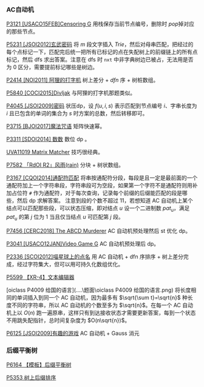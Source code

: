 ### AC自动机

[P3121 [USACO15FEB]Censoring G](https://www.luogu.com.cn/problem/P3121) 用栈保存当前节点编号，删除时 $pop$​ 掉对应的那些节点。

[P5231 [JSOI2012]玄武密码](https://www.luogu.com.cn/problem/P5231) 将 $m$ 段文字插入 $Trie$，然后对母串匹配，把经过的每个点标记一下，匹配完后统一把所有已标记的点在失配树上的前缀链上的所有点标记，然后 $\text{dfs}$​ 求出答案。注意在 $\text{dfs}$ 时 ```nxt``` 中非字典树边已被占，无法用是否为 $0$ 区分，需要提前标记哪些是树边。

[P2414 [NOI2011] 阿狸的打字机](https://www.luogu.com.cn/problem/P2414) 树上差分 + $dfn$ 序 + 树桩数组。

[P5840 [COCI2015]Divljak](https://www.luogu.com.cn/problem/P5840) 与阿狸的打字机那题类似。

[P4045 [JSOI2009]密码](https://www.luogu.com.cn/problem/P4045) 状压dp，设 $f(u,i,s)$ 表示匹配到节点编号 $i$、字串长度为 $i$ 且已包含的单词的集合为 $s$ 时方案的总数，然后转移即可。

[P3715 [BJOI2017]魔法咒语](https://www.luogu.com.cn/problem/P3715) 矩阵快速幂。

[P3311 [SDOI2014] 数数](https://www.luogu.com.cn/problem/P3311) 数位 $\text{dp}$ 。

[UVA11019 Matrix Matcher](https://www.luogu.com.cn/problem/UVA11019) 技巧很经典。

[P7582 「RdOI R2」风雨(rain)](https://www.luogu.com.cn/problem/P7582) 分块 + 树状数组。

[P3167 [CQOI2014]通配符匹配](https://www.luogu.com.cn/problem/P3167) 将串按通配符分段，每段是且一定是最前面的一个通配符加上一个字符串段，字符串段可为空段，如果第一个字符不是通配符则用补加占位符 ```#``` 作为通配符，对于每次查询，记录每个前缀的后缀能匹配的段是哪些，然后 $\text{dp}$ 求解答案。 注意到段的个数不超过 $11$，若想知道 $\text{AC}$ 自动机上某个结点可以匹配那些段，可以状态压缩，即对结点 $u$ 设一个二进制数 $pat_u$，满足 $pat_u$ 的第 $j$ 位为 $1$ 当且仅当结点 $u$ 可匹配第 $j$ 段。

 [P7456 [CERC2018] The ABCD Murderer](https://www.luogu.com.cn/problem/P7456) $\text{AC}$ 自动机预处理然后 $\text{st}$ 优化 $\text{dp}$​。

[P3041 [USACO12JAN]Video Game G](https://www.luogu.com.cn/problem/P3041) $\text{AC}$ 自动机预处理后 $\text{dp}$。

[P2336 [SCOI2012]喵星球上的点名](https://www.luogu.com.cn/problem/P2336) 用 $\text{AC}$ 自动机 + $\text{dfn}$ 序排序 + 树上差分完成，经过字符集大，但可以用可持久化数组优化。

[P5599 【XR-4】文本编辑器](https://www.luogu.com.cn/problem/P5599) 

[oiclass P4009 给国的语言](..\..\题面\oiclass P4009 给国的语言.png) 将长度相同的单词插入到同一个 $\text{AC}$ 自动机，因为最多有 $\sqrt{\sum t}=\sqrt{n}$ 种长度不同的字符串，所以 $\text{AC}$ 自动机的个数至多为 $\sqrt{n}$。在每一个 $\text{AC}$ 自动机上以 $O(n)$ 跑一遍原串，这样只有到达接收状态才需要更新答案，每到一个状态不用跳失配指针，总时间复杂度为 $O(n\sqrt{n})$。

[P6125 [JSOI2009]有趣的游戏](https://www.luogu.com.cn/problem/P6125) $\text{AC}$ 自动机 + $\text{Gauss}$ 消元

### 后缀平衡树 

[P6164 【模板】后缀平衡树](https://www.luogu.com.cn/problem/P6164)

[P5353 树上后缀排序](https://www.luogu.com.cn/problem/P5353)

